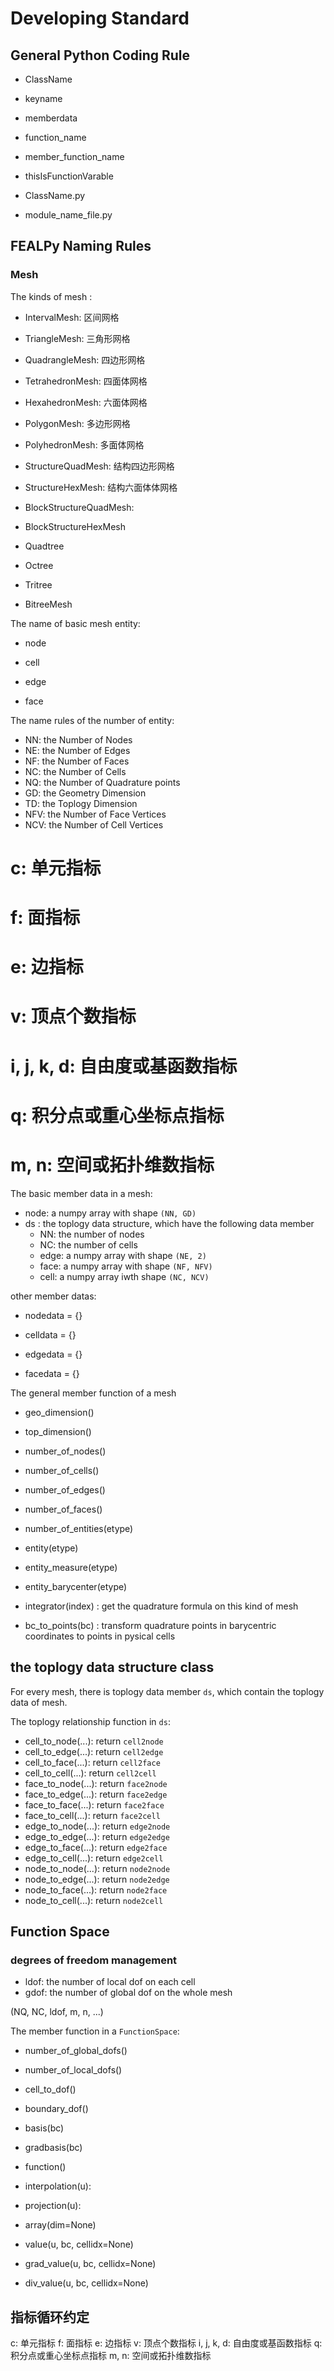 # Developing Standard 

## General Python Coding Rule

* ClassName
* keyname
* memberdata
* function_name
* member_function_name
* thisIsFunctionVarable


* ClassName.py
* module_name_file.py


## FEALPy Naming Rules 

### Mesh

The kinds of mesh :

* IntervalMesh: 区间网格
* TriangleMesh: 三角形网格
* QuadrangleMesh: 四边形网格
* TetrahedronMesh: 四面体网格
* HexahedronMesh: 六面体网格
* PolygonMesh: 多边形网格
* PolyhedronMesh: 多面体网格
* StructureQuadMesh: 结构四边形网格
* StructureHexMesh: 结构六面体体网格

* BlockStructureQuadMesh: 
* BlockStructureHexMesh

* Quadtree
* Octree

* Tritree
* BitreeMesh

The name of basic mesh entity:
* node
* cell

* edge
* face

The name rules of the number of entity:

* NN: the Number of Nodes 
* NE: the Number of Edges 
* NF: the Number of Faces
* NC: the Number of Cells 
* NQ: the Number of Quadrature points
* GD: the Geometry Dimension
* TD: the Toplogy Dimension 
* NFV: the Number of Face Vertices 
* NCV: the Number of Cell Vertices 

# c: 单元指标
# f: 面指标
# e: 边指标
# v: 顶点个数指标
# i, j, k, d: 自由度或基函数指标
# q: 积分点或重心坐标点指标
# m, n: 空间或拓扑维数指标


The basic member data in a mesh:
* node: a numpy array with shape `(NN, GD)`
* ds : the toplogy data structure, which have the following data member
    + NN: the number of nodes 
    + NC: the number of cells
    + edge: a numpy array with shape `(NE, 2)`
    + face: a numpy array with shape `(NF, NFV)`
    + cell: a numpy array iwth shape `(NC, NCV)`

other member datas:
* nodedata = {}
* celldata = {}

* edgedata = {}
* facedata = {}


The general member function of a mesh

* geo_dimension()
* top_dimension()

* number_of_nodes()
* number_of_cells()
* number_of_edges()
* number_of_faces()
* number_of_entities(etype)

* entity(etype)
* entity_measure(etype)
* entity_barycenter(etype) 

* integrator(index) : get the quadrature formula on this kind of mesh
* bc_to_points(bc) : transform quadrature points in barycentric coordinates to points in pysical cells

## the toplogy data structure class

For every mesh, there is toplogy data member `ds`, which contain the toplogy
data of mesh. 

The toplogy relationship function in `ds`:
*  cell_to_node(...): return `cell2node` 
*  cell_to_edge(...): return `cell2edge` 
*  cell_to_face(...): return `cell2face` 
*  cell_to_cell(...): return `cell2cell` 
*  face_to_node(...): return `face2node` 
*  face_to_edge(...): return `face2edge`
*  face_to_face(...): return `face2face`
*  face_to_cell(...): return `face2cell`
*  edge_to_node(...): return `edge2node`
*  edge_to_edge(...): return `edge2edge`
*  edge_to_face(...): return `edge2face`
*  edge_to_cell(...): return `edge2cell`
*  node_to_node(...): return `node2node`
*  node_to_edge(...): return `node2edge`
*  node_to_face(...): return `node2face`
*  node_to_cell(...): return `node2cell`

## Function Space

### degrees of freedom management 

* ldof: the number of local dof on each cell
* gdof: the number of global dof on the whole mesh

(NQ, NC, ldof, m, n, ...)

The member function in a `FunctionSpace`:

* number_of_global_dofs()
* number_of_local_dofs()
* cell_to_dof()
* boundary_dof()
* basis(bc)
* gradbasis(bc)
* function()

* interpolation(u):
* projection(u): 

* array(dim=None)

* value(u, bc, cellidx=None)
* grad_value(u, bc, cellidx=None)
* div_value(u, bc, cellidx=None)

## 指标循环约定 

 c: 单元指标
 f: 面指标
 e: 边指标
 v: 顶点个数指标
 i, j, k, d: 自由度或基函数指标
 q: 积分点或重心坐标点指标
 m, n: 空间或拓扑维数指标
